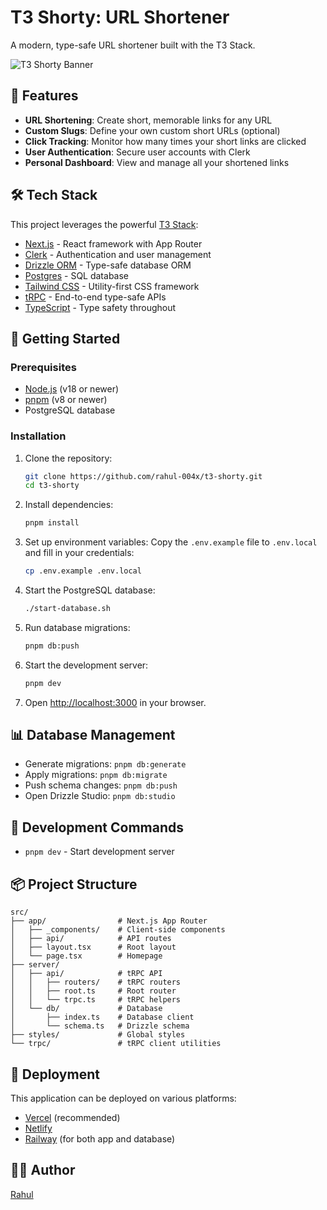 # T3 Shorty: URL Shortener

A modern, type-safe URL shortener built with the T3 Stack.

![T3 Shorty Banner](https://via.placeholder.com/800x200?text=T3+Shorty)

## 🚀 Features

- **URL Shortening**: Create short, memorable links for any URL
- **Custom Slugs**: Define your own custom short URLs (optional)
- **Click Tracking**: Monitor how many times your short links are clicked
- **User Authentication**: Secure user accounts with Clerk
- **Personal Dashboard**: View and manage all your shortened links

## 🛠️ Tech Stack

This project leverages the powerful [T3 Stack](https://create.t3.gg/):

- [Next.js](https://nextjs.org) - React framework with App Router
- [Clerk](https://clerk.com) - Authentication and user management
- [Drizzle ORM](https://orm.drizzle.team) - Type-safe database ORM
- [Postgres](https://www.postgresql.org) - SQL database
- [Tailwind CSS](https://tailwindcss.com) - Utility-first CSS framework
- [tRPC](https://trpc.io) - End-to-end type-safe APIs
- [TypeScript](https://www.typescriptlang.org) - Type safety throughout

## 🏁 Getting Started

### Prerequisites

- [Node.js](https://nodejs.org/) (v18 or newer)
- [pnpm](https://pnpm.io/) (v8 or newer)
- PostgreSQL database

### Installation

1. Clone the repository:
   ```bash
   git clone https://github.com/rahul-004x/t3-shorty.git
   cd t3-shorty
   ```

2. Install dependencies:
   ```bash
   pnpm install
   ```

3. Set up environment variables:
   Copy the `.env.example` file to `.env.local` and fill in your credentials:
   ```bash
   cp .env.example .env.local
   ```

4. Start the PostgreSQL database:
   ```bash
   ./start-database.sh
   ```

5. Run database migrations:
   ```bash
   pnpm db:push
   ```

6. Start the development server:
   ```bash
   pnpm dev
   ```

7. Open [http://localhost:3000](http://localhost:3000) in your browser.

## 📊 Database Management

- Generate migrations: `pnpm db:generate`
- Apply migrations: `pnpm db:migrate`
- Push schema changes: `pnpm db:push`
- Open Drizzle Studio: `pnpm db:studio`

## 🧰 Development Commands

- `pnpm dev` - Start development server

## 📦 Project Structure

```
src/
├── app/                # Next.js App Router
│   ├── _components/    # Client-side components
│   ├── api/            # API routes
│   ├── layout.tsx      # Root layout
│   └── page.tsx        # Homepage
├── server/
│   ├── api/            # tRPC API
│   │   ├── routers/    # tRPC routers
│   │   ├── root.ts     # Root router
│   │   └── trpc.ts     # tRPC helpers
│   └── db/             # Database
│       ├── index.ts    # Database client
│       └── schema.ts   # Drizzle schema
├── styles/             # Global styles
└── trpc/               # tRPC client utilities
```

## 🚢 Deployment

This application can be deployed on various platforms:

- [Vercel](https://vercel.com) (recommended)
- [Netlify](https://netlify.com)
- [Railway](https://railway.app) (for both app and database)


## 👨‍💻 Author

[Rahul](https://github.com/rahul-004x)
